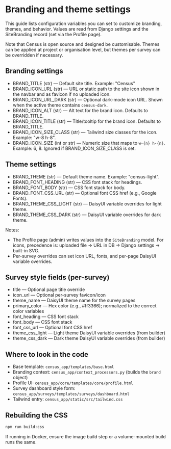 # Branding and theme settings

This guide lists configuration variables you can set to customize branding, themes, and behavior. Values are read from Django settings and the SiteBranding record (set via the Profile page).

Note that Census is open source and designed be customisable. Themes can be applied at project or organisation level, but themes per survey can be overridden if necessary.

## Branding settings

- BRAND_TITLE (str) — Default site title. Example: "Census"
- BRAND_ICON_URL (str) — URL or static path to the site icon shown in the navbar and as favicon if no uploaded icon.
- BRAND_ICON_URL_DARK (str) — Optional dark-mode icon URL. Shown when the active theme contains `census-dark`.
- BRAND_ICON_ALT (str) — Alt text for the brand icon. Defaults to BRAND_TITLE.
- BRAND_ICON_TITLE (str) — Title/tooltip for the brand icon. Defaults to BRAND_TITLE.
- BRAND_ICON_SIZE_CLASS (str) — Tailwind size classes for the icon. Example: "w-8 h-8".
- BRAND_ICON_SIZE (int or str) — Numeric size that maps to `w-{n} h-{n}`. Example: 6, 8. Ignored if BRAND_ICON_SIZE_CLASS is set.

## Theme settings

- BRAND_THEME (str) — Default theme name. Example: "census-light".
- BRAND_FONT_HEADING (str) — CSS font stack for headings.
- BRAND_FONT_BODY (str) — CSS font stack for body.
- BRAND_FONT_CSS_URL (str) — Optional font CSS href (e.g., Google Fonts).
- BRAND_THEME_CSS_LIGHT (str) — DaisyUI variable overrides for light theme.
- BRAND_THEME_CSS_DARK (str) — DaisyUI variable overrides for dark theme.

Notes:

- The Profile page (admin) writes values into the `SiteBranding` model. For icons, precedence is: uploaded file → URL in DB → Django settings → built-in SVG.
- Per-survey overrides can set icon URL, fonts, and per-page DaisyUI variable overrides.

## Survey style fields (per-survey)

- title — Optional page title override
- icon_url — Optional per-survey favicon/icon
- theme_name — DaisyUI theme name for the survey pages
- primary_color — Hex color (e.g., #ff3366); normalized to the correct color variables
- font_heading — CSS font stack
- font_body — CSS font stack
- font_css_url — Optional font CSS href
- theme_css_light — Light theme DaisyUI variable overrides (from builder)
- theme_css_dark — Dark theme DaisyUI variable overrides (from builder)

## Where to look in the code

- Base template: `census_app/templates/base.html`
- Branding context: `census_app/context_processors.py` (builds the `brand` object)
- Profile UI: `census_app/core/templates/core/profile.html`
- Survey dashboard style form: `census_app/surveys/templates/surveys/dashboard.html`
- Tailwind entry: `census_app/static/src/tailwind.css`

## Rebuilding the CSS

```bash
npm run build:css
```

If running in Docker, ensure the image build step or a volume-mounted build runs the same.
